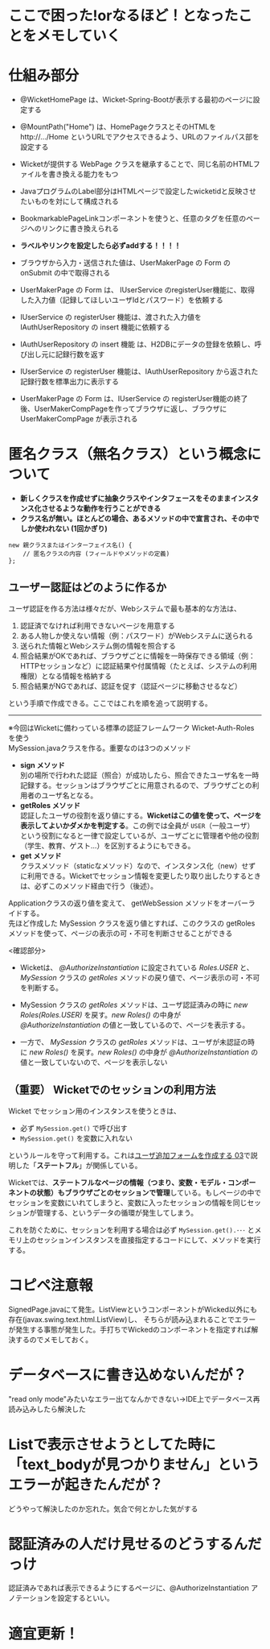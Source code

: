 # ここで困った!orなるほど！となったことをメモしていく

# 仕組み部分

- @WicketHomePage は、Wicket-Spring-Bootが表示する最初のページに設定する  
- @MountPath("Home") は、HomePageクラスとそのHTMLを http://.../Home というURLでアクセスできるよう、URLのファイルパス部を設定する  
- Wicketが提供する WebPage クラスを継承することで、同じ名前のHTMLファイルを書き換える能力をもつ  
- JavaプログラムのLabel部分はHTMLページで設定したwicketidと反映させたいものを対にして構成される  
- BookmarkablePageLinkコンポーネントを使うと、任意のタグを任意のページへのリンクに書き換えられる  
- ____ラベルやリンクを設定したら必ずaddする！！！！____

- ブラウザから入力・送信された値は、UserMakerPage の Form の onSubmit の中で取得される  

- UserMakerPage の Form は、 IUserService のregisterUser機能に、取得した入力値（記録してほしいユーザIdとパスワード）を依頼する  
- IUserService の registerUser 機能は、渡された入力値を IAuthUserRepository の insert 機能に依頼する  
- IAuthUserRepository の insert 機能 は、H2DBにデータの登録を依頼し、呼び出し元に記録行数を返す  
- IUserService の registerUser 機能は、IAuthUserRepository から返された記録行数を標準出力に表示する  
- UserMakerPage の Form は、IUserService の registerUser機能の終了後、UserMakerCompPageを作ってブラウザに返し、ブラウザに UserMakerCompPage が表示される  
# 匿名クラス（無名クラス）という概念について
- __新しくクラスを作成せずに抽象クラスやインタフェースをそのままインスタンス化させるような動作を行うことができる__  
- __クラス名が無い。ほとんどの場合、あるメソッドの中で宣言され、その中でしか使われない (1回かぎり)__
~~~
new 親クラスまたはインターフェイス名() {
    // 匿名クラスの内容 (フィールドやメソッドの定義)
};
~~~

## ユーザー認証はどのように作るか

ユーザ認証を作る方法は様々だが、Webシステムで最も基本的な方法は、

1. 認証済でなければ利用できないページを用意する
1. ある人物しか使えない情報（例：パスワード）がWebシステムに送られる
1. 送られた情報とWebシステム側の情報を照合する
1. 照合結果がOKであれば、ブラウザごとに情報を一時保存できる領域（例：HTTPセッションなど）に認証結果や付属情報（たとえば、システムの利用権限）となる情報を格納する
1. 照合結果がNGであれば、認証を促す（認証ページに移動させるなど）

という手順で作成できる。ここではこれを順を追って説明する。

<!--認証後時間が長く経った場合、同じブラウザを違う人間が使うことも考えられる。従って一定時間が経過したら、もう一度(OK/NG)を確認するか、もう一度（あるブラウザからWebシステムに送られてきた情報、外に出てくることを促す。-->

----
※今回はWicketに備わっている標準の認証フレームワーク Wicket-Auth-Roles を使う  
MySession.javaクラスを作る。重要なのは3つのメソッド
- **sign メソッド**<br>別の場所で行われた認証（照合）が成功したら、照合できたユーザ名を一時記録する。セッションはブラウザごとに用意されるので、ブラウザごとの利用者のユーザ名となる。
- **getRoles メソッド**<br>認証したユーザの役割を返り値にする。<strong>Wicketはこの値を使って、ページを表示してよいかダメかを判定する</strong>。この例では全員が `USER`（一般ユーザ） という役割になると一律で設定しているが、ユーザごとに管理者や他の役割（学生、教育、ゲスト...）を区別するようにもできる。
- **get メソッド**<br>クラスメソッド（staticなメソッド）なので、インスタンス化（new）せずに利用できる。Wicketでセッション情報を変更したり取り出したりするときは、必ずこのメソッド経由で行う（後述）。


Applicationクラスの返り値を変えて、 getWebSession メソッドをオーバーライドする。  
先ほど作成した MySession クラスを返り値とすれば、このクラスの getRoles メソッドを使って、ページの表示の可・不可を判断させることができる

<確認部分>
- Wicketは、 _@AuthorizeInstantiation_ に設定されている _Roles.USER_ と、 _MySession_ クラスの _getRoles_ メソッドの戻り値で、ページ表示の可・不可を判断する。

- MySession クラスの _getRoles_ メソッドは、ユーザ認証済みの時に _new Roles(Roles.USER)_ を戻す。_new Roles()_ の中身が _@AuthorizeInstantiation_ の値と一致しているので、ページを表示する。

- 一方で、 _MySession_ クラスの _getRoles_ メソッドは、ユーザが未認証の時に _new Roles()_ を戻す。_new Roles()_ の中身が _@AuthorizeInstantiation_ の値と一致していないので、ページを表示しない

## （重要） Wicketでのセッションの利用方法

Wicket でセッション用のインスタンスを使うときは、

- 必ず `MySession.get()` で呼び出す
- `MySession.get()` を変数に入れない

というルールを守って利用する。これは[ユーザ追加フォームを作成する 03](https://github.com/gishi-yama/wicket_spring-boot_practice/blob/master/doc/C01/03.md#%E9%87%8D%E8%A6%81%E3%81%AA%E3%83%9D%E3%82%A4%E3%83%B3%E3%83%88)で説明した「**ステートフル**」が関係している。

Wicketでは、**ステートフルなページの情報（つまり、変数・モデル・コンポーネントの状態）もブラウザごとのセッションで管理**している。もしページの中でセッションを変数にいれてしまうと、変数に入ったセッションの情報を同じセッションが管理する、というデータの循環が発生してしまう。

これを防ぐために、セッションを利用する場合は必ず  `MySession.get().･･･` とメモリ上のセッションインスタンスを直接指定するコードにして、メソッドを実行する。


# コピペ注意報
SignedPage.javaにて発生。ListViewというコンポーネントがWicked以外にも存在(javax.swing.text.html.ListView)し、 
そちらが読み込まれることでエラーが発生する事態が発生した。手打ちでWickedのコンポーネントを指定すれば解決するのでメモしておく。

# データベースに書き込めないんだが？
"read only mode"みたいなエラー出てなんかできない→IDE上でデータベース再読み込みしたら解決した  

# Listで表示させようとしてた時に「text_bodyが見つかりません」というエラーが起きたんだが？
どうやって解決したのか忘れた。気合で何とかした気がする  

# 認証済みの人だけ見せるのどうするんだっけ
認証済みであれば表示できるようにするページに、@AuthorizeInstantiation アノテーションを設定するといい。
# 適宜更新！
